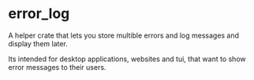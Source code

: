 # error_log

A helper crate that lets you store multible errors and log messages and display
them later.

Its intended for desktop applications, websites and tui, that want to show error
messages to their users.
